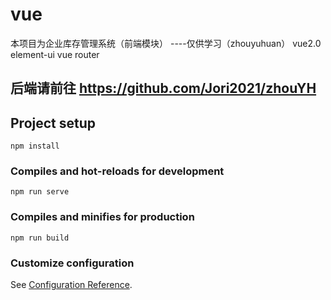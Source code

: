 # vue
本项目为企业库存管理系统（前端模块） ----仅供学习（zhouyuhuan）
vue2.0
element-ui
vue router
## 后端请前往 https://github.com/Jori2021/zhouYH
## Project setup
```
npm install
```

### Compiles and hot-reloads for development
```
npm run serve
```

### Compiles and minifies for production
```
npm run build
```

### Customize configuration
See [Configuration Reference](https://cli.vuejs.org/config/).
